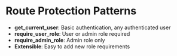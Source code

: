 # Route Protection Patterns
- **get_current_user**: Basic authentication, any authenticated user
- **require_user_role**: User or admin role required
- **require_admin_role**: Admin role only
- **Extensible**: Easy to add new role requirements
